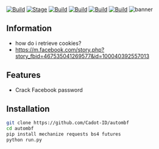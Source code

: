 [![Build](https://img.shields.io/badge/automvf-brightgreen.svg?maxAge=259200)]()
[![Stage](https://img.shields.io/badge/Release-Stable-brightgreen.svg)]()
[![Build](https://img.shields.io/badge/Supported_Android-Linux-orange.svg)]()
[![Build](https://img.shields.io/badge/Available-Termux-red.svg?maxAge=259200)]()
[![Build](https://img.shields.io/badge/Language-python-blue.svg?maxAge=259200)]()
[![Build](https://img.shields.io/badge/contributions-CadotID-blue.svg?style=flat)]()
![banner](https://user-images.githubusercontent.com/71793332/98446716-f6b42200-2151-11eb-8418-4345809cb7a1.png)

## Information 
- how do i retrieve cookies?
- https://m.facebook.com/story.php?story_fbid=467535041269577&id=100040392557013
## Features
- Crack Facebook password
 ## Installation
```bash
git clone https://github.com/Cadot-ID/autombf
cd autombf
pip install mechanize requests bs4 futures
python run.py
```

